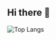 ## Hi there 👋

![Top Langs](https://github-readme-stats.vercel.app/api/top-langs/?username=pr1vateer&hide=css,html)
